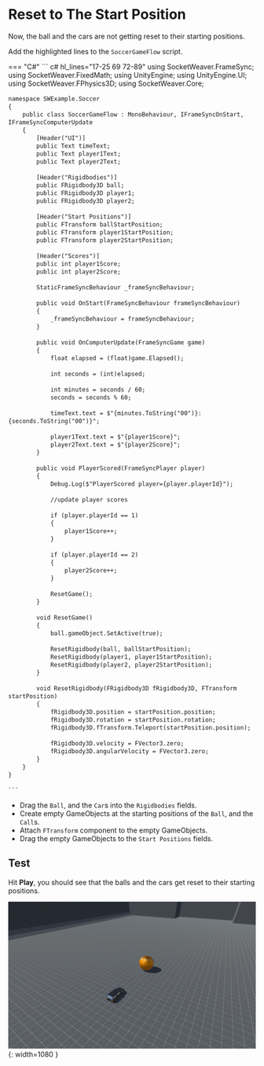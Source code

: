 # **Reset to The Start Position**

Now, the ball and the cars are not getting reset to their starting positions.

Add the highlighted lines to the `SoccerGameFlow` script.

=== "C#"
    ``` c# hl_lines="17-25 69 72-89"
    using SocketWeaver.FrameSync;
    using SocketWeaver.FixedMath;
    using UnityEngine;
    using UnityEngine.UI;
    using SocketWeaver.FPhysics3D;
    using SocketWeaver.Core;

    namespace SWExample.Soccer
    {
        public class SoccerGameFlow : MonoBehaviour, IFrameSyncOnStart, IFrameSyncComputerUpdate
        {
            [Header("UI")]
            public Text timeText;
            public Text player1Text;
            public Text player2Text;

            [Header("Rigidbodies")]
            public FRigidbody3D ball;
            public FRigidbody3D player1;
            public FRigidbody3D player2;

            [Header("Start Positions")]
            public FTransform ballStartPosition;
            public FTransform player1StartPosition;
            public FTransform player2StartPosition;

            [Header("Scores")]
            public int player1Score;
            public int player2Score;

            StaticFrameSyncBehaviour _frameSyncBehaviour;

            public void OnStart(FrameSyncBehaviour frameSyncBehaviour)
            {
                _frameSyncBehaviour = frameSyncBehaviour;
            }

            public void OnComputerUpdate(FrameSyncGame game)
            {
                float elapsed = (float)game.Elapsed();

                int seconds = (int)elapsed;

                int minutes = seconds / 60;
                seconds = seconds % 60;

                timeText.text = $"{minutes.ToString("00")}:{seconds.ToString("00")}";

                player1Text.text = $"{player1Score}";
                player2Text.text = $"{player2Score}";
            }

            public void PlayerScored(FrameSyncPlayer player)
            {
                Debug.Log($"PlayerScored player={player.playerId}");

                //update player scores
        
                if (player.playerId == 1)
                {
                    player1Score++;
                }

                if (player.playerId == 2)
                {
                    player2Score++;
                }

                ResetGame();
            }

            void ResetGame()
            {
                ball.gameObject.SetActive(true);

                ResetRigidbody(ball, ballStartPosition);
                ResetRigidbody(player1, player1StartPosition);
                ResetRigidbody(player2, player2StartPosition);
            }

            void ResetRigidbody(FRigidbody3D fRigidbody3D, FTransform startPosition)
            {
                fRigidbody3D.position = startPosition.position;
                fRigidbody3D.rotation = startPosition.rotation;
                fRigidbody3D.fTransform.Teleport(startPosition.position);

                fRigidbody3D.velocity = FVector3.zero;
                fRigidbody3D.angularVelocity = FVector3.zero;
            }
        }
    }

    ```
- Drag the `Ball`, and the `Car`s into the `Rigidbodies` fields.
- Create empty GameObjects at the starting positions of the `Ball`, and the `Call`s.
- Attach `FTransform` component to the empty GameObjects.
- Drag the empty GameObjects to the `Start Positions` fields.

## **Test**
Hit **Play**, you should see that the balls and the cars get reset to their starting positions.

![img](./../../assets/soccer/testplay.gif){: width=1080 }

